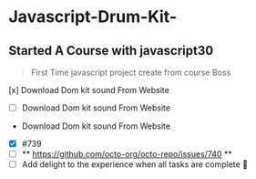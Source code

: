# Javascript-Drum-Kit-
## Started A Course with javascript30 
>  First Time javascript project create from course Boss

[x] Download Dom kit sound From Website
- [ ] Download Dom kit sound From Website
-  Download Dom kit sound From Website

- [x] #739
- [ ] ** https://github.com/octo-org/octo-repo/issues/740 **
- [ ] Add delight to the experience when all tasks are complete :tada:
